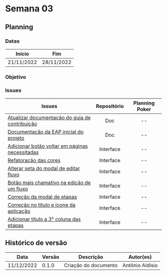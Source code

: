 # Semana 03

## Planning

### Datas
| Início | Fim |
| :--:|:--:|
| 21/11/2022 | 28/11/2022 |

### Objetivo

### Issues

| Issues| Repositório | Planning Poker |
| -- | :--: |  :--: |
| [Atualizar documentação do guia de contribuição](https://github.com/fga-eps-mds/2022-2-CAPJu-Doc/issues/28) | Doc | --|
| [Documentação da EAP inicial do projeto](https://github.com/fga-eps-mds/2022-2-CAPJu-Doc/issues/27)| Doc | --|
| [Adicionar botão voltar em páginas necessitadas](https://github.com/fga-eps-mds/2022-2-CAPJu-Interface/issues/13)| Interface | --|
| [Refatoração das cores](https://github.com/fga-eps-mds/2022-2-CAPJu-Interface/issues/20)| Interface | --|
| [Alterar seta do modal de editar fluxo](https://github.com/fga-eps-mds/2022-2-CAPJu-Interface/issues/14)| Interface | --|
| [Botão mais chamativo na edição de um fluxo](https://github.com/fga-eps-mds/2022-2-CAPJu-Interface/issues/19)| Interface | --|
| [Correção da modal de etapas](https://github.com/fga-eps-mds/2022-2-CAPJu-Interface/issues/10)| Interface | --|
| [Correção no titulo e ícone da aplicação](https://github.com/fga-eps-mds/2022-2-CAPJu-Interface/issues/4)| Interface | --|
| [Adicionar título a 3° coluna das etapas](https://github.com/fga-eps-mds/2022-2-CAPJu-Interface/issues/17)| Interface | --|









## Histórico de versão

| Data | Versão | Descrição | Autor(es) |
| ---- | ------ | --------- | --------- |
| 11/12/2022 | 0.1.0 | Criação do documento | Antônio Aldísio |
